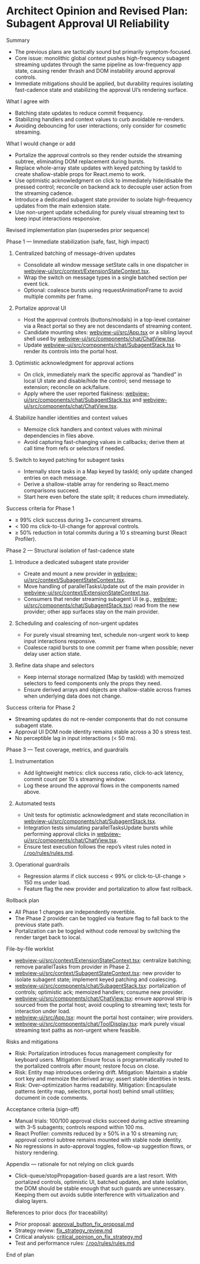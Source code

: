 # Architect Opinion and Revised Plan: Subagent Approval UI Reliability

Summary
- The previous plans are tactically sound but primarily symptom-focused.
- Core issue: monolithic global context pushes high-frequency subagent streaming updates through the same pipeline as low-frequency app state, causing render thrash and DOM instability around approval controls.
- Immediate mitigations should be applied, but durability requires isolating fast-cadence state and stabilizing the approval UI’s rendering surface.

What I agree with
- Batching state updates to reduce commit frequency.
- Stabilizing handlers and context values to curb avoidable re-renders.
- Avoiding debouncing for user interactions; only consider for cosmetic streaming.

What I would change or add
- Portalize the approval controls so they render outside the streaming subtree, eliminating DOM replacement during bursts.
- Replace whole-array state updates with keyed patching by taskId to create shallow-stable props for React.memo to work.
- Use optimistic acknowledgment on click to immediately hide/disable the pressed control; reconcile on backend ack to decouple user action from the streaming cadence.
- Introduce a dedicated subagent state provider to isolate high-frequency updates from the main extension state.
- Use non-urgent update scheduling for purely visual streaming text to keep input interactions responsive.

Revised implementation plan (supersedes prior sequence)

Phase 1 — Immediate stabilization (safe, fast, high impact)
1) Centralized batching of message-driven updates
   - Consolidate all window message setState calls in one dispatcher in [webview-ui/src/context/ExtensionStateContext.tsx](webview-ui/src/context/ExtensionStateContext.tsx).
   - Wrap the switch on message types in a single batched section per event tick.
   - Optional: coalesce bursts using requestAnimationFrame to avoid multiple commits per frame.

2) Portalize approval UI
   - Host the approval controls (buttons/modals) in a top-level container via a React portal so they are not descendants of streaming content.
   - Candidate mounting sites: [webview-ui/src/App.tsx](webview-ui/src/App.tsx) or a sibling layout shell used by [webview-ui/src/components/chat/ChatView.tsx](webview-ui/src/components/chat/ChatView.tsx).
   - Update [webview-ui/src/components/chat/SubagentStack.tsx](webview-ui/src/components/chat/SubagentStack.tsx) to render its controls into the portal host.

3) Optimistic acknowledgment for approval actions
   - On click, immediately mark the specific approval as “handled” in local UI state and disable/hide the control; send message to extension; reconcile on ack/failure.
   - Apply where the user reported flakiness: [webview-ui/src/components/chat/SubagentStack.tsx](webview-ui/src/components/chat/SubagentStack.tsx) and [webview-ui/src/components/chat/ChatView.tsx](webview-ui/src/components/chat/ChatView.tsx).

4) Stabilize handler identities and context values
   - Memoize click handlers and context values with minimal dependencies in files above.
   - Avoid capturing fast-changing values in callbacks; derive them at call time from refs or selectors if needed.

5) Switch to keyed patching for subagent tasks
   - Internally store tasks in a Map keyed by taskId; only update changed entries on each message.
   - Derive a shallow-stable array for rendering so React.memo comparisons succeed.
   - Start here even before the state split; it reduces churn immediately.

Success criteria for Phase 1
- ≥ 99% click success during 3+ concurrent streams.
- < 100 ms click-to-UI-change for approval controls.
- ≥ 50% reduction in total commits during a 10 s streaming burst (React Profiler).

Phase 2 — Structural isolation of fast-cadence state
1) Introduce a dedicated subagent state provider
   - Create and mount a new provider in [webview-ui/src/context/SubagentStateContext.tsx](webview-ui/src/context/SubagentStateContext.tsx).
   - Move handling of parallelTasksUpdate out of the main provider in [webview-ui/src/context/ExtensionStateContext.tsx](webview-ui/src/context/ExtensionStateContext.tsx).
   - Consumers that render streaming subagent UI (e.g., [webview-ui/src/components/chat/SubagentStack.tsx](webview-ui/src/components/chat/SubagentStack.tsx)) read from the new provider; other app surfaces stay on the main provider.

2) Scheduling and coalescing of non-urgent updates
   - For purely visual streaming text, schedule non-urgent work to keep input interactions responsive.
   - Coalesce rapid bursts to one commit per frame when possible; never delay user action state.

3) Refine data shape and selectors
   - Keep internal storage normalized (Map by taskId) with memoized selectors to feed components only the props they need.
   - Ensure derived arrays and objects are shallow-stable across frames when underlying data does not change.

Success criteria for Phase 2
- Streaming updates do not re-render components that do not consume subagent state.
- Approval UI DOM node identity remains stable across a 30 s stress test.
- No perceptible lag in input interactions (< 50 ms).

Phase 3 — Test coverage, metrics, and guardrails
1) Instrumentation
   - Add lightweight metrics: click success ratio, click-to-ack latency, commit count per 10 s streaming window.
   - Log these around the approval flows in the components named above.

2) Automated tests
   - Unit tests for optimistic acknowledgment and state reconciliation in [webview-ui/src/components/chat/SubagentStack.tsx](webview-ui/src/components/chat/SubagentStack.tsx).
   - Integration tests simulating parallelTasksUpdate bursts while performing approval clicks in [webview-ui/src/components/chat/ChatView.tsx](webview-ui/src/components/chat/ChatView.tsx).
   - Ensure test execution follows the repo’s vitest rules noted in [/.roo/rules/rules.md](/.roo/rules/rules.md).

3) Operational guardrails
   - Regression alarms if click success < 99% or click-to-UI-change > 150 ms under load.
   - Feature flag the new provider and portalization to allow fast rollback.

Rollback plan
- All Phase 1 changes are independently revertible.
- The Phase 2 provider can be toggled via feature flag to fall back to the previous state path.
- Portalization can be toggled without code removal by switching the render target back to local.

File-by-file worklist
- [webview-ui/src/context/ExtensionStateContext.tsx](webview-ui/src/context/ExtensionStateContext.tsx): centralize batching; remove parallelTasks from provider in Phase 2.
- [webview-ui/src/context/SubagentStateContext.tsx](webview-ui/src/context/SubagentStateContext.tsx): new provider to isolate subagent state; implement keyed patching and coalescing.
- [webview-ui/src/components/chat/SubagentStack.tsx](webview-ui/src/components/chat/SubagentStack.tsx): portalization of controls; optimistic ack; memoized handlers; consume new provider.
- [webview-ui/src/components/chat/ChatView.tsx](webview-ui/src/components/chat/ChatView.tsx): ensure approval strip is sourced from the portal host; avoid coupling to streaming text; tests for interaction under load.
- [webview-ui/src/App.tsx](webview-ui/src/App.tsx): mount the portal host container; wire providers.
- [webview-ui/src/components/chat/ToolDisplay.tsx](webview-ui/src/components/chat/ToolDisplay.tsx): mark purely visual streaming text paths as non-urgent where feasible.

Risks and mitigations
- Risk: Portalization introduces focus management complexity for keyboard users.
  Mitigation: Ensure focus is programmatically routed to the portalized controls after mount; restore focus on close.
- Risk: Entity map introduces ordering drift.
  Mitigation: Maintain a stable sort key and memoize the derived array; assert stable identities in tests.
- Risk: Over-optimization harms readability.
  Mitigation: Encapsulate patterns (entity map, selectors, portal host) behind small utilities; document in code comments.

Acceptance criteria (sign-off)
- Manual trials: 100/100 approval clicks succeed during active streaming with 3–5 subagents; controls respond within 100 ms.
- React Profiler: commits reduced by ≥ 50% in a 10 s streaming run; approval control subtree remains mounted with stable node identity.
- No regressions in auto-approval toggles, follow-up suggestion flows, or history rendering.

Appendix — rationale for not relying on click guards
- Click-queue/stopPropagation-based guards are a last resort. With portalized controls, optimistic UI, batched updates, and state isolation, the DOM should be stable enough that such guards are unnecessary. Keeping them out avoids subtle interference with virtualization and dialog layers.

References to prior docs (for traceability)
- Prior proposal: [approval_button_fix_proposal.md](approval_button_fix_proposal.md)
- Strategy review: [fix_strategy_review.md](fix_strategy_review.md)
- Critical analysis: [critical_opinion_on_fix_strategy.md](critical_opinion_on_fix_strategy.md)
- Test and performance rules: [/.roo/rules/rules.md](/.roo/rules/rules.md)

End of plan